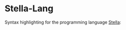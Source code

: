 # Stella-Lang

Syntax highlighting for the programming language [Stella](https://github.com/all-c-a-p-s/Stella/):

[](demo.PNG)
